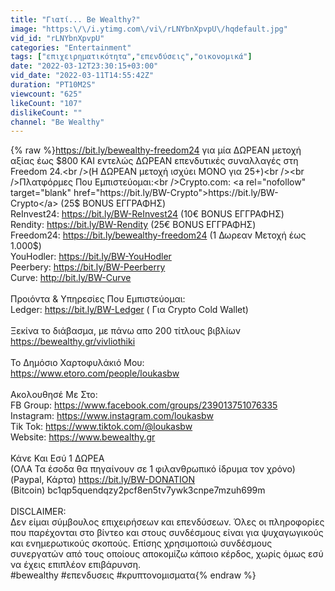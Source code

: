 ```yaml
---
title: "Γιατί... Be Wealthy?"
image: "https:\/\/i.ytimg.com\/vi\/rLNYbnXpvpU\/hqdefault.jpg"
vid_id: "rLNYbnXpvpU"
categories: "Entertainment"
tags: ["επιχειρηματικότητα","επενδύσεις","οικονομικά"]
date: "2022-03-12T23:30:15+03:00"
vid_date: "2022-03-11T14:55:42Z"
duration: "PT10M2S"
viewcount: "625"
likeCount: "107"
dislikeCount: ""
channel: "Be Wealthy"
---
```

{% raw %}<a rel="nofollow" target="blank" href="https://bit.ly/bewealthy-freedom24">https://bit.ly/bewealthy-freedom24</a> για μία ΔΩΡΕΑΝ μετοχή αξίας έως $800 ΚΑΙ εντελώς ΔΩΡΕΑΝ επενδυτικές συναλλαγές στη Freedom 24.<br />(Η ΔΩΡΕΑΝ μετοχή ισχύει ΜΟΝΟ για 25+)<br /><br />Πλατφόρμες Που Εμπιστεύομαι:<br />Crypto.com:  <a rel="nofollow" target="blank" href="https://bit.ly/BW-Crypto">https://bit.ly/BW-Crypto</a>  (25$ BONUS ΕΓΓΡΑΦΗΣ)<br />ReInvest24: <a rel="nofollow" target="blank" href="https://bit.ly/BW-ReInvest24">https://bit.ly/BW-ReInvest24</a> (10€ BONUS ΕΓΓΡΑΦΗΣ)<br />Rendity: <a rel="nofollow" target="blank" href="https://bit.ly/BW-Rendity">https://bit.ly/BW-Rendity</a>  (25€ BONUS ΕΓΓΡΑΦΗΣ)<br />Freedom24: <a rel="nofollow" target="blank" href="https://bit.ly/bewealthy-freedom24">https://bit.ly/bewealthy-freedom24</a> (1 Δωρεαν Μετοχή έως 1.000$)<br />YouHodler: <a rel="nofollow" target="blank" href="https://bit.ly/BW-YouHodler">https://bit.ly/BW-YouHodler</a><br />Peerbery: <a rel="nofollow" target="blank" href="https://bit.ly/BW-Peerberry">https://bit.ly/BW-Peerberry</a><br />Curve: <a rel="nofollow" target="blank" href="http://bit.ly/BW-Curve">http://bit.ly/BW-Curve</a><br /><br />Προιόντα &amp; Υπηρεσίες Που Εμπιστεύομαι:<br />Ledger: <a rel="nofollow" target="blank" href="https://bit.ly/BW-Ledger">https://bit.ly/BW-Ledger</a> ( Για Crypto Cold Wallet)<br /><br />Ξεκίνα το διάβασμα, με πάνω απο 200 τίτλους βιβλίων<br /><a rel="nofollow" target="blank" href="https://bewealthy.gr/vivliothiki">https://bewealthy.gr/vivliothiki</a><br /><br />Το Δημόσιο Χαρτοφυλάκιό Μου:<br /><a rel="nofollow" target="blank" href="https://www.etoro.com/people/loukasbw">https://www.etoro.com/people/loukasbw</a><br /><br />Ακολουθησέ Με Στο: <br />FB Group: <a rel="nofollow" target="blank" href="https://www.facebook.com/groups/239013751076335">https://www.facebook.com/groups/239013751076335</a><br />Instagram: <a rel="nofollow" target="blank" href="https://www.instagram.com/loukasbw">https://www.instagram.com/loukasbw</a><br />Τik Tok: <a rel="nofollow" target="blank" href="https://www.tiktok.com/@loukasbw">https://www.tiktok.com/@loukasbw</a><br />Website: <a rel="nofollow" target="blank" href="https://www.bewealthy.gr">https://www.bewealthy.gr</a><br /><br />Κάνε Και Εσύ 1 ΔΩΡΕΑ<br />(ΟΛΑ Τα έσοδα θα πηγαίνουν σε 1 φιλανθρωπικό ίδρυμα τον χρόνο)<br />(Paypal, Κάρτα) <a rel="nofollow" target="blank" href="https://bit.ly/BW-DONATION">https://bit.ly/BW-DONATION</a><br />(Bitcoin)  bc1qp5quendqzy2pcf8en5tv7ywk3cnpe7mzuh699m<br /><br />DISCLAIMER:<br />Δεν είμαι σύμβουλος επιχειρήσεων και επενδύσεων. Όλες οι πληροφορίες που παρέχονται στο βίντεο και στους συνδέσμους είναι για ψυχαγωγικούς και ενημερωτικούς σκοπούς. Επίσης χρησιμοποιώ συνδέσμους συνεργατών από τους οποίους αποκομίζω κάποιο κέρδος, χωρίς όμως εσύ να έχεις επιπλέον επιβάρυνση.<br />#bewealthy #επενδυσεις #κρυπτονομισματα{% endraw %}
